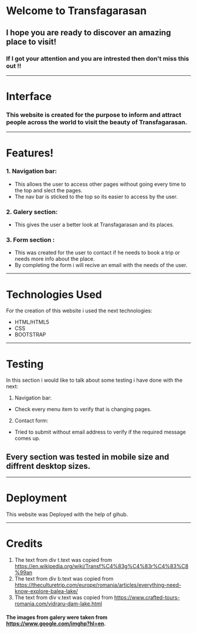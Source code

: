 # Welcome to Transfagarasan 

## I hope you are ready to discover an amazing place to visit!

### If I got your attention and you are intrested then don't miss this out !!

---

# Interface

### This website is created for the purpose to inform and attract people across the world to visit the beauty of Transfagarasan.

---

# Features!

### 1. Navigation bar: 
* This allows the user to access other pages without going every time to the top and slect the pages.
* The nav bar is sticked to the top so its easier to access by the user.
### 2. Galery section:
* This gives the user a better look at Transfagarasan and its places.
### 3. Form section :
* This was created for the user to contact if he needs to book a trip or needs more info about the place.
* By completing the form i will recive an email with the needs of the user.

---

# Technologies Used

For the creation of this website i used the next technologies:
* HTML/HTML5
* CSS
* BOOTSTRAP

---

# Testing

In this section i would like to talk about some testing i have done with the next:

1. Navigation bar:
* Check every menu item to verify that is changing pages.

2. Contact form:
* Tried to submit without email address to verify if the required message comes up.
 
 ## Every section was tested in mobile size and diffrent desktop sizes.

 ---

 # Deployment

 This website was Deployed with the help of gihub.

 ---

 # Credits

 1. The text from div t.text was copied from https://en.wikipedia.org/wiki/Transf%C4%83g%C4%83r%C4%83%C8%99an
 2. The text from div b.text was copied from https://theculturetrip.com/europe/romania/articles/everything-need-know-explore-balea-lake/
 3. The text from div v.text was copied from https://www.crafted-tours-romania.com/vidraru-dam-lake.html

#### The images from galery were taken from https://www.google.com/imghp?hl=en.